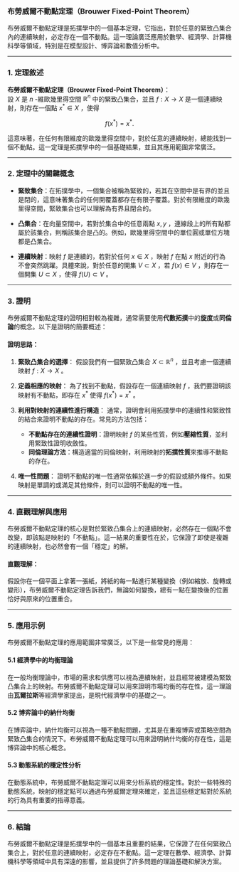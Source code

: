 ### **布勞威爾不動點定理（Brouwer Fixed-Point Theorem）**

布勞威爾不動點定理是拓撲學中的一個基本定理，它指出，對於任意的緊致凸集合內的連續映射，必定存在一個不動點。這一理論廣泛應用於數學、經濟學、計算機科學等領域，特別是在模型設計、博弈論和數值分析中。

---

### **1. 定理敘述**

**布勞威爾不動點定理（Brouwer Fixed-Point Theorem）**：  
設  $`X`$  是  $`n`$ -維歐幾里得空間  $`\mathbb{R}^n`$  中的緊致凸集合，並且  $`f: X \to X`$  是一個連續映射，則存在一個點  $`x^* \in X`$ ，使得  

```math
f(x^*) = x^*.
```


這意味著，在任何有限維度的歐幾里得空間中，對於任意的連續映射，總能找到一個不動點。這一定理是拓撲學中的一個基礎結果，並且其應用範圍非常廣泛。

---

### **2. 定理中的關鍵概念**

- **緊致集合**：在拓撲學中，一個集合被稱為緊致的，若其在空間中是有界的並且是閉的，這意味著集合的任何開覆蓋都存在有限子覆蓋。對於有限維度的歐幾里得空間，緊致集合也可以理解為有界且閉合的。
  
- **凸集合**：在向量空間中，若對於集合中的任意兩點  $`x, y`$ ，連線段上的所有點都屬於該集合，則稱該集合是凸的。例如，歐幾里得空間中的單位圓或單位方塊都是凸集合。

- **連續映射**：映射  $`f`$  是連續的，若對於任何  $`x \in X`$ ，映射  $`f`$  在點  $`x`$  附近的行為不會突然跳躍。具體來說，對於任意的開集  $`V \subset X`$ ，若  $`f(x) \in V`$ ，則存在一個開集  $`U \subset X`$ ，使得  $`f(U) \subset V`$ 。

---

### **3. 證明**

布勞威爾不動點定理的證明相對較為複雜，通常需要使用**代數拓撲**中的**旋度**或**同倫論**的概念。以下是證明的簡要概述：

#### **證明思路**：

1. **緊致凸集合的選擇**：
   假設我們有一個緊致凸集合  $`X \subset \mathbb{R}^n`$ ，並且考慮一個連續映射  $`f: X \to X`$ 。

2. **定義相應的映射**：
   為了找到不動點，假設存在一個連續映射  $`f`$ ，我們要證明該映射有不動點，即存在  $`x^*`$  使得  $`f(x^*) = x^*`$ 。

3. **利用對映射的連續性進行構造**：
   通常，證明會利用拓撲學中的連續性和緊致性的結合來證明不動點的存在。常見的方法包括：
   - **不動點存在的連續性證明**：證明映射  $`f`$  的某些性質，例如**壓縮性質**，並利用緊致性證明收斂性。
   - **同倫理論方法**：構造適當的同倫映射，利用映射的**拓撲性質**來推導不動點的存在。

4. **唯一性問題**：
   證明不動點的唯一性通常依賴於進一步的假設或額外條件。如果映射是單調的或滿足其他條件，則可以證明不動點的唯一性。

---

### **4. 直觀理解與應用**

布勞威爾不動點定理的核心是對於緊致凸集合上的連續映射，必然存在一個點不會改變，即該點是映射的「不動點」。這一結果的重要性在於，它保證了即使是複雜的連續映射，也必然會有一個「穩定」的解。

#### **直觀理解**：
假設你在一個平面上拿著一張紙，將紙的每一點進行某種變換（例如縮放、旋轉或變形），布勞威爾不動點定理告訴我們，無論如何變換，總有一點在變換後的位置恰好與原來的位置重合。

---

### **5. 應用示例**

布勞威爾不動點定理的應用範圍非常廣泛，以下是一些常見的應用：

#### **5.1 經濟學中的均衡理論**

在一般均衡理論中，市場的需求和供應可以視為連續映射，並且經常被建模為緊致凸集合上的映射。布勞威爾不動點定理可以用來證明市場均衡的存在性，這一理論由**瓦爾拉斯**等經濟學家提出，是現代經濟學中的基礎之一。

#### **5.2 博弈論中的納什均衡**

在博弈論中，納什均衡可以視為一種不動點問題，尤其是在重複博弈或策略空間為緊致凸集合的情況下。布勞威爾不動點定理可以用來證明納什均衡的存在性，這是博弈論中的核心概念。

#### **5.3 動態系統的穩定性分析**

在動態系統中，布勞威爾不動點定理可以用來分析系統的穩定性。對於一些特殊的動態系統，映射的穩定點可以通過布勞威爾定理來確定，並且這些穩定點對於系統的行為具有重要的指導意義。

---

### **6. 結論**

布勞威爾不動點定理是拓撲學中的一個基本且重要的結果，它保證了在任何緊致凸集合上，對於任意的連續映射，必定存在不動點。這一定理在數學、經濟學、計算機科學等領域中具有深遠的影響，並且提供了許多問題的理論基礎和解決方案。